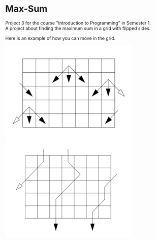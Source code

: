 # Max-Sum

Project 3 for the course "Introduction to Programming" in Semester 1.  
A project about finding the maximum sum in a grid with flipped sides.

Here is an example of how you can move in the grid.

<img src = "screenshots/1.jpg" height = 300 width = 400> <img src = "screenshots/2.jpg" height = 300 width = 400> 
